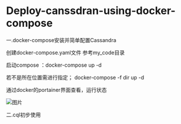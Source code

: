 # Deploy-canssdran-using-docker-compose

 一.docker-compose安装并简单配置Cassandra
 
 创建docker-compose.yaml文件 参考my_code目录
 
启动compose ：docker-compose up -d 

若不是所在位置需进行指定；
docker-compose -f dir up -d


通过docker的portainer界面查看，运行状态

![图片](https://user-images.githubusercontent.com/126040842/225333857-f6da5508-18a5-4e7c-bdd0-572331f18b7c.png)


二.cql初步使用




